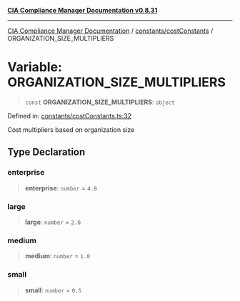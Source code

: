 [**CIA Compliance Manager Documentation v0.8.31**](../../../README.md)

***

[CIA Compliance Manager Documentation](../../../modules.md) / [constants/costConstants](../README.md) / ORGANIZATION\_SIZE\_MULTIPLIERS

# Variable: ORGANIZATION\_SIZE\_MULTIPLIERS

> `const` **ORGANIZATION\_SIZE\_MULTIPLIERS**: `object`

Defined in: [constants/costConstants.ts:32](https://github.com/Hack23/cia-compliance-manager/blob/85c025371255f412469ec0119911b7cb143a6212/src/constants/costConstants.ts#L32)

Cost multipliers based on organization size

## Type Declaration

### enterprise

> **enterprise**: `number` = `4.0`

### large

> **large**: `number` = `2.0`

### medium

> **medium**: `number` = `1.0`

### small

> **small**: `number` = `0.5`
